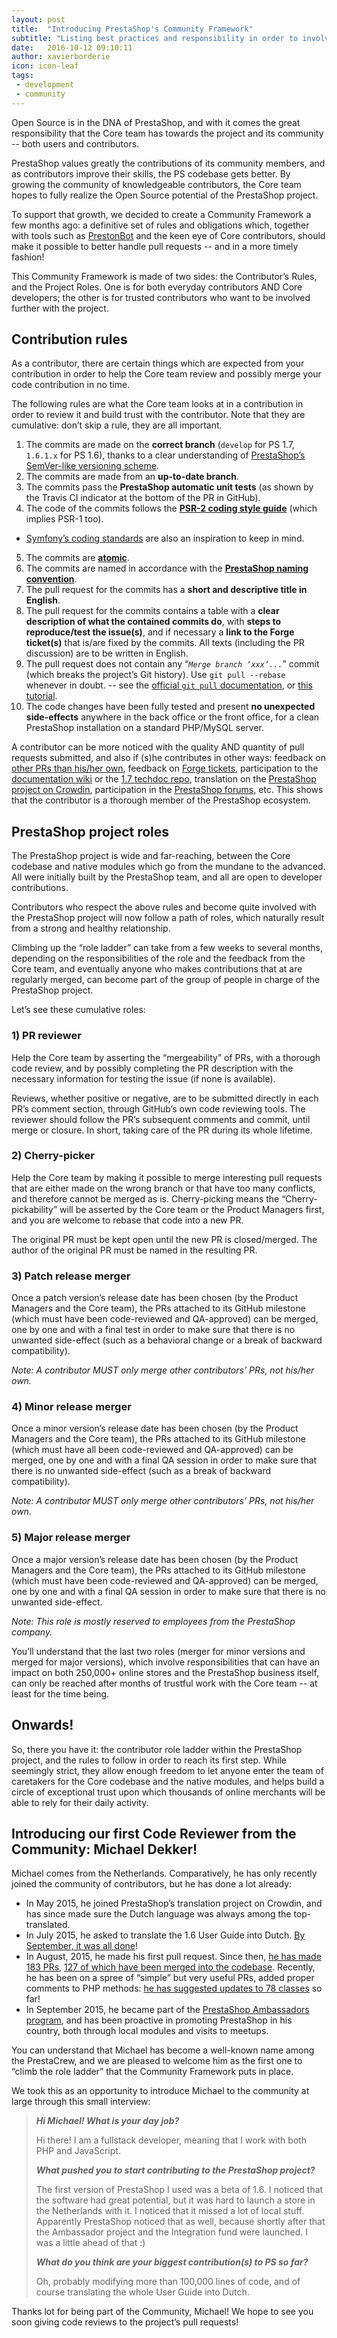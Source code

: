 ```yaml
---
layout: post
title:  "Introducing PrestaShop's Community Framework"
subtitle: "Listing best practices and responsibility in order to involve the community more."
date:   2016-10-12 09:10:11
author: xavierborderie
icon: icon-leaf
tags:
 - development
 - community
---
```



Open Source is in the DNA of PrestaShop, and with it comes the great responsibility that the Core team has towards the project and its community -- both users and contributors.

PrestaShop values greatly the contributions of its community members, and as contributors improve their skills, the PS codebase gets better. By growing the community of knowledgeable contributors, the Core team hopes to fully realize the Open Source potential of the PrestaShop project.

To support that growth, we decided to create a Community Framework a few months ago: a definitive set of rules and obligations which, together with tools such as [PrestonBot](http://build.prestashop.com/news/introducing-prestonbot/) and the keen eye of Core contributors, should make it possible to better handle pull requests -- and in a more timely fashion!

This Community Framework is made of two sides: the Contributor’s Rules, and the Project Roles. One is for both everyday contributors AND Core developers; the other is for trusted contributors who want to be involved further with the project.


## Contribution rules

As a contributor, there are certain things which are expected from your contribution in order to help the Core team review and possibly merge your code contribution in no time.

The following rules are what the Core team looks at in a contribution in order to review it and build trust with the contributor. Note that they are cumulative: don’t skip a rule, they are all important.

1. The commits are made on the **correct branch** (`develop` for PS 1.7, `1.6.1.x` for PS 1.6), thanks to a clear understanding of [PrestaShop’s SemVer-like versioning scheme](http://build.prestashop.com/news/a-more-semantic-versioning-scheme/).
2. The commits are made from an **up-to-date branch**.
3. The commits pass the **PrestaShop automatic unit tests** (as shown by the Travis CI indicator at the bottom of the PR in GitHub).
4. The code of the commits follows the **[PSR-2 coding style guide](http://doc.prestashop.com/display/PS16/Coding+Standards)** (which implies PSR-1 too).
  * [Symfony’s coding standards](http://symfony.com/doc/current/contributing/code/standards.html) are also an inspiration to keep in mind.
5. The commits are **[atomic](http://seesparkbox.com/foundry/atomic_commits_with_git)**.
6. The commits are named in accordance with the **[PrestaShop naming convention](http://doc.prestashop.com/display/PS16/How+to+write+a+commit+message)**.
7. The pull request for the commits has a **short and descriptive title in English**.
8. The pull request for the commits contains a table with a **clear description of what the contained commits do**, with **steps to reproduce/test the issue(s)**, and if necessary a **link to the Forge ticket(s)** that is/are fixed by the commits. All texts (including the PR discussion) are to be written in English.
9. The pull request does not contain any “*`Merge branch ‘xxx’...`*” commit (which breaks the project’s Git history). Use `git pull --rebase` whenever in doubt. -- see the [official `git pull` documentation](https://git-scm.com/docs/git-pull), or [this tutorial](http://gitready.com/advanced/2009/02/11/pull-with-rebase.html).
10. The code changes have been fully tested and present **no unexpected side-effects** anywhere in the back office or the front office, for a clean PrestaShop installation on a standard PHP/MySQL server.

A contributor can be more noticed with the quality AND quantity of pull requests submitted, and also if (s)he contributes in other ways: feedback on [other PRs than his/her own](https://github.com/PrestaShop/PrestaShop/pulls), feedback on [Forge tickets](http://forge.prestashop.com/), participation to the [documentation wiki](http://doc.prestashop.com/) or the [1.7 techdoc repo](https://github.com/PrestaShop/docs), translation on the [PrestaShop project on Crowdin](http://crowdin.net/project/prestashop-official), participation in the [PrestaShop forums](http://www.prestashop.com/forums/), etc. This shows that the contributor is a thorough member of the PrestaShop ecosystem.


## PrestaShop project roles

The PrestaShop project is wide and far-reaching, between the Core codebase and native modules which go from the mundane to the advanced. All were initially built by the PrestaShop team, and all are open to developer contributions.

Contributors who respect the above rules and become quite involved with the PrestaShop project will now follow a path of roles, which naturally result from a strong and healthy relationship.

Climbing up the “role ladder” can take from a few weeks to several months, depending on the responsibilities of the role and the feedback from the Core team, and eventually anyone who makes contributions that at are regularly merged, can become part of the group of people in charge of the PrestaShop project.

Let’s see these cumulative roles:

### 1) PR reviewer

Help the Core team by asserting the “mergeability” of PRs, with a thorough code review, and by possibly completing the PR description with the necessary information for testing the issue (if none is available).

Reviews, whether positive or negative, are to be submitted directly in each PR’s comment section, through GitHub’s own code reviewing tools. The reviewer should follow the PR’s subsequent comments and commit, until merge or closure. In short, taking care of the PR during its whole lifetime.


### 2) Cherry-picker

Help the Core team by making it possible to merge interesting pull requests that are either made on the wrong branch or that have too many conflicts, and therefore cannot be merged as is. Cherry-picking means the “Cherry-pickability” will be asserted by the Core team or the Product Managers first, and you are welcome to rebase that code into a new PR. 

The original PR must be kept open until the new PR is closed/merged. The author of the original PR must be named in the resulting PR.


### 3) Patch release merger

Once a patch version’s release date has been chosen (by the Product Managers and the Core team), the PRs attached to its GitHub milestone (which must have been code-reviewed and QA-approved) can be merged, one by one and with a final test in order to make sure that there is no unwanted side-effect (such as a behavioral change or a break of backward compatibility).

_Note: A contributor MUST only merge other contributors’ PRs, not his/her own._


### 4) Minor release merger

Once a minor version’s release date has been chosen (by the Product Managers and the Core team), the PRs attached to its GitHub milestone (which must have all been code-reviewed and QA-approved) can be merged, one by one and with a final QA session in order to make sure that there is no unwanted side-effect (such as a break of backward compatibility).

_Note: A contributor MUST only merge other contributors’ PRs, not his/her own._


### 5) Major release merger

Once a major version’s release date has been chosen (by the Product Managers and the Core team), the PRs attached to its GitHub milestone (which must have been code-reviewed and QA-approved) can be merged, one by one and with a final QA session in order to make sure that there is no unwanted side-effect.

_Note: This role is mostly reserved to employees from the PrestaShop company._

You’ll understand that the last two roles (merger for minor versions and merged for major versions), which involve responsibilities that can have an impact on both 250,000+ online stores and the PrestaShop business itself, can only be reached after months of trustful work with the Core team -- at least for the time being.


## Onwards!

So, there you have it: the contributor role ladder within the PrestaShop project, and the rules to follow in order to reach its first step. While seemingly strict, they allow enough freedom to let anyone enter the team of caretakers for the Core codebase and the native modules, and helps build a circle of exceptional trust upon which thousands of online merchants will be able to rely for their daily activity. 


## Introducing our first Code Reviewer from the Community: Michael Dekker!

Michael comes from the Netherlands. Comparatively, he has only recently joined the community of contributors, but he has done a lot already:

* In May 2015, he joined PrestaShop’s translation project on Crowdin, and has since made sure the Dutch language was always among the top-translated.
* In July 2015, he asked to translate the 1.6 User Guide into Dutch. [By September, it was all done](http://doc.prestashop.com/display/PS16/Gebruikershandleiding)!
* In August, 2015, he made his first pull request. Since then, [he has made 183 PRs](https://github.com/PrestaShop/PrestaShop/pulls?utf8=%E2%9C%93&q=is%3Apr%20author%3Afirstred%20), [127 of which have been merged into the codebase](https://github.com/PrestaShop/PrestaShop/pulls?utf8=%E2%9C%93&q=is%3Apr%20author%3Afirstred%20is%3Amerged). Recently, he has been on a spree of “simple” but very useful PRs, added proper comments to PHP methods: [he has suggested updates to 78 classes](https://github.com/PrestaShop/PrestaShop/pulls?utf8=%E2%9C%93&q=is%3Apr%20author%3Afirstred%20doc%20class%20) so far!
* In September 2015, he became part of the [PrestaShop Ambassadors program](https://ambassadors.prestashop.com/), and has been proactive in promoting PrestaShop in his country, both through local modules and visits to meetups.

You can understand that Michael has become a well-known name among the PrestaCrew, and we are pleased to welcome him as the first one to “climb the role ladder” that the Community Framework puts in place.

We took this as an opportunity to introduce Michael to the community at large through this small interview:

> _**Hi Michael! What is your day job?**_
> 
> Hi there! I am a fullstack developer, meaning that I work with both PHP and JavaScript.
> 
> _**What pushed you to start contributing to the PrestaShop project?**_
> 
> The first version of PrestaShop I used was a beta of 1.6. I noticed that the software had great potential, but it was hard to launch a store in the Netherlands with it. I noticed that it missed a lot of local stuff. Apparently PrestaShop noticed that as well, because shortly after that the Ambassador project and the Integration fund were launched. I was a little ahead of that :)
> 
> _**What do you think are your biggest contribution(s) to PS so far?**_
> 
> Oh, probably modifying more than 100,000 lines of code, and of course translating the whole User Guide into Dutch.

Thanks lot for being part of the Community, Michael! We hope to see you soon giving code reviews to the project’s pull requests!
